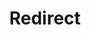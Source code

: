 ﻿---
layout: src/layouts/Redirect.astro
title: Redirect
redirect: https://yamldoc.liuyan.wang/docs/deployments/html-and-javascript-application-deployments
pubDate:  2023-01-01
navSearch: false
navSitemap: false
navMenu: false
---
